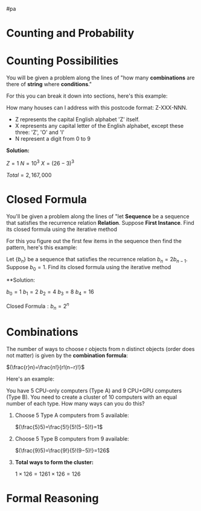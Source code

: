 #pa
# Counting and Probability

# Counting Possibilities
You will be given a problem along the lines of "how many **combinations** are there of **string** where **conditions**."

For this you can break it down into sections, here's this example:

How many houses can I address with this postcode format: Z-XXX-NNN.

- Z represents the capital English alphabet 'Z' itself.
- X represents any capital letter of the English alphabet, except these three: 'Z', 'O' and 'I' 
- N represent a digit from 0 to 9

**Solution:**

$Z = 1$
$N = 10^3$
$X = (26-3)^3$

$Total = 2,167,000$

# Closed Formula
You'll be given a problem along the lines of "let **Sequence** be a sequence that satisfies the recurrence relation **Relation**. Suppose **First Instance**. Find its closed formula using the iterative method

For this you figure out the first few items in the sequence then find the pattern, here's this example:

Let $\{b_n\}$ be a sequence that satisfies the recurrence relation $b_n = 2b_{n-1}$. Suppose $b_0 = 1$. Find its closed formula using the iterative method

**Solution:

$b_0=1$
$b_1=2$
$b_2=4$
$b_3=8$
$b_4=16$

$\text{Closed Formula}: b_n=2^n$

# Combinations
The number of ways to choose r objects from n distinct objects (order does not matter) is given by the **combination formula**:

$(\frac{r}n​)=\frac{n!}{r!(n−r)!}​$

Here's an example:

You have 5 CPU-only computers (Type A) and 9 CPU+GPU computers (Type B). You need to create a cluster of 10 computers with an equal number of each type. How many ways can you do this?

1. Choose 5 Type A computers from 5 available:

	 $(\frac{5}5​)=\frac{5!}{5!(5−5)!}​=1$

2. Choose 5 Type B computers from 9 available:

	 $(\frac{9}5​)=\frac{9!}{5!(9−5)!}​=126$

3. **Total ways to form the cluster:**

	$1×126=1261 \times 126 = 126$

# Formal Reasoning